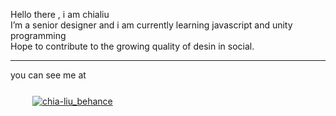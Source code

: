 Hello there , i am chialiu <br/>
I’m a senior designer and i am currently learning javascript and unity programming<br/>
Hope to contribute to the growing quality of desin in social.<br/>
<hr>
you can see me at<br/>
<span>
  <a href="https://bit.ly/chia-Be" style="padding:10px" target="_blank">
    <img src="https://upload.cc/i1/2021/09/10/GfBPNc.png" alt="chia-liu_behance" style="margin:25px;">
  </a>
</span>
